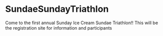 # SundaeSundayTriathlon
Come to the first annual Sunday Ice Cream Sundae Triathlon!! This will be the registration site for information and participants 
